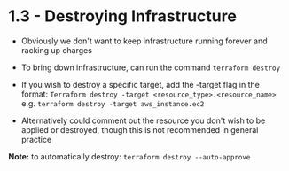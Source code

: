 # 1.3 - Destroying Infrastructure

- Obviously we don't want to keep infrastructure running forever and racking up charges
- To bring down infrastructure, can run the command `terraform destroy`
- If you wish to destroy a specific target, add the -target flag in the format:
    `Terraform destroy -target <resource_type>.<resource_name>`
    e.g. `terraform destroy -target aws_instance.ec2`

- Alternatively could comment out the resource you don't wish to be applied or destroyed, though this is not recommended in general practice

**Note:** to automatically destroy: `terraform destroy --auto-approve`
